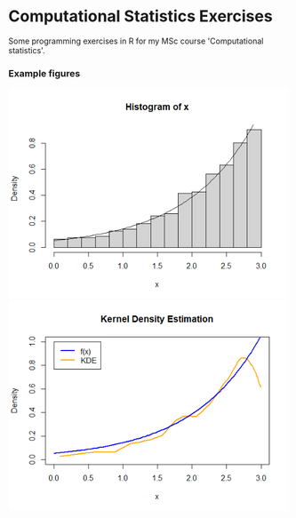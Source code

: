 # Computational Statistics Exercises
Some programming exercises in R for my MSc course 'Computational statistics'.

### Example figures
<img src="imgs/ex2a.png">

<img src="imgs/ex2c.png">
